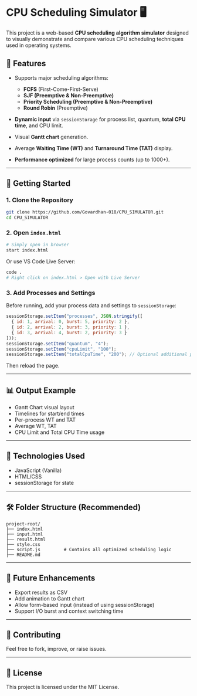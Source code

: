 # CPU Scheduling Simulator 🖥️

This project is a web-based **CPU scheduling algorithm simulator** designed to visually demonstrate and compare various CPU scheduling techniques used in operating systems.

## 📌 Features

* Supports major scheduling algorithms:

  * **FCFS** (First-Come-First-Serve)
  * **SJF (Preemptive & Non-Preemptive)**
  * **Priority Scheduling (Preemptive & Non-Preemptive)**
  * **Round Robin** (Preemptive)
* **Dynamic input** via `sessionStorage` for process list, quantum, **total CPU time**, and CPU limit.
* Visual **Gantt chart** generation.
* Average **Waiting Time (WT)** and **Turnaround Time (TAT)** display.
* **Performance optimized** for large process counts (up to 1000+).

---

## 🚀 Getting Started

### 1. Clone the Repository

```bash
git clone https://github.com/Govardhan-018/CPU_SIMULATOR.git
cd CPU_SIMULATOR
```

### 2. Open `index.html`

```bash
# Simply open in browser
start index.html
```

Or use VS Code Live Server:

```bash
code .
# Right click on index.html > Open with Live Server
```

### 3. Add Processes and Settings

Before running, add your process data and settings to `sessionStorage`:

```js
sessionStorage.setItem("processes", JSON.stringify([
  { id: 1, arrival: 0, burst: 5, priority: 2 },
  { id: 2, arrival: 2, burst: 3, priority: 1 },
  { id: 3, arrival: 4, burst: 2, priority: 3 }
]));
sessionStorage.setItem("quantum", "4");
sessionStorage.setItem("cpuLimit", "100");
sessionStorage.setItem("totalCpuTime", "200"); // Optional additional parameter
```

Then reload the page.

---

## 📊 Output Example

* Gantt Chart visual layout
* Timelines for start/end times
* Per-process WT and TAT
* Average WT, TAT
* CPU Limit and Total CPU Time usage

---

## 🧠 Technologies Used

* JavaScript (Vanilla)
* HTML/CSS
* sessionStorage for state

---

## 🛠 Folder Structure (Recommended)

```
project-root/
├── index.html
├── input.html
├── result.html
├── style.css
├── script.js         # Contains all optimized scheduling logic
├── README.md
```

---

## 📌 Future Enhancements

* Export results as CSV
* Add animation to Gantt chart
* Allow form-based input (instead of using sessionStorage)
* Support I/O burst and context switching time

---

## 🤝 Contributing

Feel free to fork, improve, or raise issues.

---

## 📄 License

This project is licensed under the MIT License.
